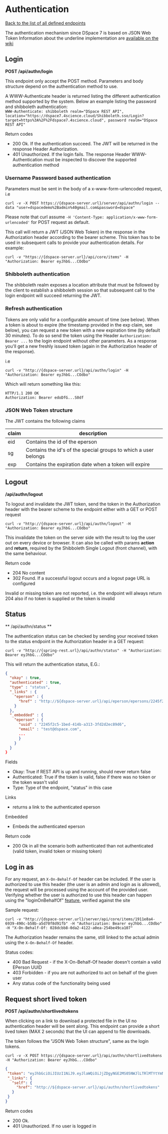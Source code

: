 # Authentication
[Back to the list of all defined endpoints](endpoints.md)

The authentication mechanism since DSpace 7 is based on JSON Web Token
Information about the underline implementation are [available on the wiki](https://wiki.duraspace.org/display/DSPACE/REST+Authentication)

## Login
**POST /api/authn/login**

This endpoint only accept the POST method. Parameters and body structure depend on the authentication method to use.

A WWW-Authenticate header is returned listing the different authentication method supported by the system.
Below an example listing the password and shibboleth authentication:  
`WWW-Authenticate: shibboleth realm="DSpace REST API", location="https://dspace7.4science.cloud/Shibboleth.sso/Login?target=https%3A%2F%2Fdspace7.4science.cloud", password realm="DSpace REST API"`

Return codes
- 200 Ok. If the authentication succeed. The JWT will be returned in the response Header Authorization. 
- 401 Unauthorized. If the login fails. The response Header WWW-Authentication must be inspected to discover the supported authentication method

### Username Password based authentication
Parameters must be sent in the body of a x-www-form-urlencoded request, i.e

```
curl -v -X POST https://{dspace-server.url}/server/api/authn/login --data "user=dspacedemo%2Badmin%40gmail.com&password=dspace"
```

Please note that curl assume `-H 'Content-Type: application/x-www-form-urlencoded'` for POST request as default.

This call will return a JWT (JSON Web Token) in the response in the Authorization header according to the bearer scheme. This token has to be used in subsequent calls to provide your authentication details. For example:

```
curl -v "https://{dspace-server.url}/api/core/items" -H "Authorization: Bearer eyJhbG...COdbo"
```

### Shibboleth authentication
The shibboleth realm exposes a location attribute that must be followed by the client to establish a shibboleth session so that subsequent call to the login endpoint will succeed returning the JWT.

### Refresh authentication
Tokens are only valid for a configurable amount of time (see below). When a token is about to expire (the timestamp provided in the exp claim, see below), you can request a new token with a new expiration time (by default 30 minutes). To do so send the token using the Header `Authorization: Bearer ...` to the login endpoint without other parameters. As a response you'll get a new freshly issued token (again in the Authorization header of the response).

i.e

```
curl -v "http://{dspace-server.url}/api/authn/login" -H "Authorization: Bearer eyJhbG...COdbo"
```

Which will return something like this:

```
HTTP/1.1 200 OK
Authorization: Bearer edoDfG...S0df
```

### JSON Web Token structure
The JWT contains the following claims

claim | description
--- | ---
eid|Contains the id of the eperson
sg | Contains the id's of the special groups to which a user belongs
exp | Contains the expiration date when a token will expire

## Logout
**/api/authn/logout**

To logout and invalidate the JWT token, send the token in the Authorization header with the bearer scheme to the endpoint either with a GET or POST request

```
curl -v "http://{dspace-server.url}/api/authn/logout" -H "Authorization: Bearer eyJhbG...COdbo"
```

This invalidate the token on the server side with the result to log the user out on every device or browser. It can also be called with params **action** and **return**, required by the Shibboleth Single Logout (front channel), with the same behaviour.

Return code
- 204 No content
- 302 Found. If a successful logout occurs and a logout page URL is configured

Invalid or missing token are not reported, i.e. the endpoint will always return 204 also if no token is supplied or the token is invalid

## Status
** /api/authn/status **

The authentication status can be checked by sending your received token to the status endpoint in the Authorization header in a GET request:

```
curl -v "http://{spring-rest.url}/api/authn/status" -H "Authorization: Bearer eyJhbG...COdbo"
```

This will return the authentication status, E.G.:

```json
{
  "okay" : true,
  "authenticated" : true,
  "type" : "status",
  "_links" : {
    "eperson" : {
      "href" : "http://${dspace-server.url}/api/eperson/epersons/2245f2c5-1bed-414b-a313-3fd2d2ec89d6"
    }
  },
  "_embedded" : {
    "eperson" : {
      "uuid" : "2245f2c5-1bed-414b-a313-3fd2d2ec89d6",
      "email" : "test@dspace.com",
      ...
      }
    }
  }
}
```

Fields
- Okay: True if REST API is up and running, should never return false
- Authenticated: True if the token is valid, false if there was no token or the token wasn't valid
- Type: Type of the endpoint, "status" in this case

Links	
- returns a link to the authenticated eperson

Embedded
- Embeds the authenticated eperson

Return code
- 200 Ok in all the scenario both authenticated than not authenticated (valid token, invalid token or missing token)

## Log in as

For any request, an `X-On-Behalf-Of` header can be included.
If the user is authorized to use this header (the user is an admin and login as is allowed), the request will be processed using the account of the provided user.  
Verifying whether the user is authorized to use this header can happen using the "loginOnBehalfOf" [feature](features.md), verified against the site

Sample request: 
```
curl -v "http://{dspace-server.url}/server/api/core/items/1911e8a4-6939-490c-b58b-a5d70f8d91fb" -H "Authorization: Bearer eyJhbG...COdbo" -H "X-On-Behalf-Of: 028dcbb8-0da2-4122-a0ea-254be49ca107"
```

The Authorization header remains the same, still linked to the actual admin using the `X-On-Behalf-Of` header.

Status codes:
* 400 Bad Request - if the X-On-Behalf-Of header doesn't contain a valid EPerson UUID
* 403 Forbidden - if you are not authorized to act on behalf of the given user
* Any status code of the functionality being used


## Request short lived token

**POST /api/authn/shortlivedtokens**

When clicking on a link to download a protected file in the UI no authentication header will be sent along. This endpoint can provide a short lived token (MAX 2 seconds) that the UI can append to file downloads.
 
The token follows the "JSON Web Token structure", same as the login tokens.
  
 ```
 curl -v -X POST https://{dspace-server.url}/api/authn/shortlivedtokens -H "Authorization: Bearer eyJhbG...COdbo"
 ```
 
 ```json
{
  "token": "eyJhbGciOiJIUzI1NiJ9.eyJlaWQiOiJjZDgyNGE2MS05NWJlLTRlMTYtYmNjZC01MWZlYTI2NzA3ZDAiLCJzZyI6W10sImV4cCI6MTU5MDQxMzUwNn0.XRK4ldh9l4My45gJzLtcW97hVUpbtM5oAQsxuQ2V37c",
  "_links": {
    "self": {
      "href": "http://${dspace-server.url}/api/authn/shortlivedtokens"
    }             
  }
}
```  

Return codes
- 200 Ok. 
- 401 Unauthorized. If no user is logged in
